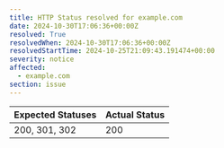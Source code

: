 ```yaml
---
title: HTTP Status resolved for example.com
date: 2024-10-30T17:06:36+00:00Z
resolved: True
resolvedWhen: 2024-10-30T17:06:36+00:00Z
resolvedStartTime: 2024-10-25T21:09:43.191474+00:00
severity: notice
affected:
  - example.com
section: issue
---
```


| Expected Statuses | Actual Status  |
|-------------------|----------------|
| 200, 301, 302 | 200 |
